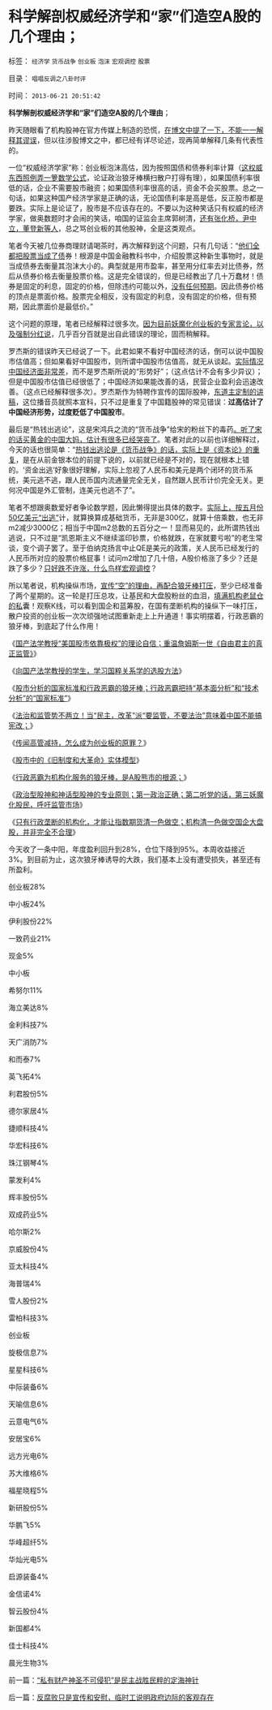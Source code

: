# 科学解剖权威经济学和“家”们造空A股的几个理由；

标签： `经济学` `货币战争` `创业板` `泡沫` `宏观调控` `股票` 

目录： `唱唱反调之八卦时评`

时间： `2013-06-21 20:51:42`

**科学解剖权威经济学和“家”们造空A股的几个理由**；

昨天随眼看了机构股神在官方传媒上制造的恐慌，[在博文中提了一下，不能一一解释其谬误](../../../2013/6/20/只有行政垄断的机构化，指数期货才能清一色做空；.md)，但以往涉股博文之中，都已经有详尽论述，现再简单解释几条有代表性的。

一位“权威经济学家”称：创业板泡沫高估，因为按照国债和债券利率计算（[这权威东西照例弄一箩数学公式](../../../2011/2/8/为什么引入数学的“经济学”都是伪科学？.md)，论证政治狼牙棒横扫散户打得有理），如果国债利率很低的话，企业不需要股市融资；如果国债利率很高的话，资金不会买股票。总之一句话，如果这种国产经济学家是正确的话，无论国债利率是高是低，反正股市都是要跌。实际上是论证了，股市是不应该存在的。不要以为这种笑话只有权威的经济学家，做奥数题时才会闹的笑话，咱国的证监会主席郭树清，[还有张化桥，尹中立，董登新等人](../../../2013/2/8/张化桥先生的悲愤，高利贷和可怕的追债公司.md)，总之骂创业板的其他股神，全是这类观点。

笔者今天被几位券商理财请喝茶时，再次解释到这个问题，只有几句话：“[他们全都把股票当成了债](../../../2012/5/31/郭树清主席缺乏专业常识.md)券！根源是中国金融教科书中，介绍股票这种新生事物时，就是当成债券去衡量其泡沫大小的。典型就是用市盈率，甚至用分红率去对比债券，然后从债券价格去衡量股票价格。这是完全错误的，但是已经教出了几十万蠢材！债券是固定的利息，固定的价格，但除违约可能以外，[没有任何预期](../../../2012/11/18/资本主义的财富是“庞氏陷阱”吗？.md)。因此债券价格的顶点是票面价格。股票完全相反，没有固定的利息，没有固定的价格，但有预期，因此票面价是最低价。”

这个问题的原理，笔者已经解释过很多次。[因为目前妖魔化创业板的专家言论，以及强制分红说](../../../2013/6/3/只有科学缺乏理论自信.md)，几乎百分百就是出自此错误的理论，固而稍解释。

罗杰斯的错误昨天已经说了一下。此君如果不看好中国经济的话，倒可以说中国股市估值高；但如果看好中国股市，则所谓中国股市估值高，就无从谈起。[实际情况中国经济面非常差](../../../2010/3/26/中国股市不是经济的晴雨表.md)，而不是罗杰斯所说的“形势好”；（这点估计不会有多少异议）；但是中国股市估值已经很低了；中国经济如果能改善的话，民营企业盈利会迅速改善。（这点已经解释很多次）。罗杰斯作为特聘作宣传的国际股神，[东道主定制的讲稿](../../../2009/10/10/定制民意出口转内销.md)，这位播音员就照本宣科，只不过是重复了中国籍股神的常见错误：**过高估计了中国经济形势，过度贬低了中国股市**。

最后是“热钱出逃论”，这是宋鸿兵之流的“货币战争”给宋的粉丝下的毒药[。听了宋的话买黄金的中国大妈，估计有很多已经哭丧了](../../../2013/4/18/黄金和金本位都是古老记忆的残余，炒作的池子和通货膨胀.md)。笔者对此的以前也详细解释过，今天的话也很简单：“[热钱出逃论是《货币战争》的话，实际上是《资本论》的重复](../../../2012/2/21/国际资本流动是假象,金本位不成立，货币战争也就不成立.md)，是在从前金银本位的前提下说的，以前就已经是不对的，现在就根本上错的。‘资金出逃’好象很好理解，实际上忽视了人民币和美元是两个闭环的货币系统，美元逃不逃，跟人民币国内流通量完全无关，自然跟人民币计价完全无关。更何况中国是外汇管制，连美元也逃不了”。

笔者不想跟奥数爱好者争论数学题，因此懒得提出具体的数字。[实际上，按五月份50亿美元“出逃”](../../../2012/2/21/国内通货膨胀与国际无关，与任何锚本位无关.md)计，就算换算成基础货币，无非是300亿，就算十倍乘数，也无非m2减少3000亿；相当于中国m2总数的五百分之一！显而易见的，此所谓热钱出逃说，只不过是“凯恩斯主义不继续滥印钞票，价格就跌，在家就要亏啦”的老生常谈，变个调子罢了。至于伯纳克扬言中止QE是美元的政策，关人民币已经发行的人民币所对应的股票价格屁事！试问m2增加了几十倍，A股价格涨了多少？还是跌了多少？[只好跌不许涨，什么鸟样宏观调控](../../../2011/8/13/宏观经济学完全错误！“宏观”毫无意义!.md)？

所以笔者说，机构操纵市场，[宣传“空”的理由，再配合狼牙棒打压](../../../2013/6/8/股市分析的国家标准和监管.md)，至少已经准备了两个星期的。这一轮是打压总攻，让基民和大盘股粉丝的血泪，[填满机构老鼠仓的私](../../../2012/12/11/基金年末砸盘是基金经理自利的理性行为.md)囊！观察K线，可以看到国企和蓝筹股，在国有垄断机构的操纵下一味打压，散户投资的创业板一次次顽强地试图重新走上上升通道！事实明摆着，行政恶霸的狼牙棒，到底起了什么作用！

《[国产法学教授“美国股市依靠极权”的理论自信；重温詹姆斯一世《自由君主的真正监管》](../../../2013/6/5/国产法学教授《自由极权的真正监管》的理论自信.md)》

《[向国产法学教授的学生，学习国粹关系学的选股方法](../../../2013/6/5/向法学教授的学生，学习国粹的选股.md)》

《[股市分析的国家标准和行政恶霸的狼牙棒；行政恶霸把持“基本面分析”和“技术分析”的“国家标准”](../../../2013/6/8/股市分析的国家标准和监管.md)》

《[法治和监管势不两立！当“民主，改革”派“要监管，不要法治”意味着中国不能搞宪改；](../../../2013/6/9/给证监会和法学教授做常识扫盲：法治和监管势不两立！.md)》

《[传闻高管减持，怎么成为创业板的原罪？](../../../2013/6/17/创业板“高管减持赚了钱”的原罪.md)》

《[股市中的《旧制度和大革命》实体模型](../../../2013/6/14/股市中的《旧制度和大革命》实体模型.md)》

《[行政恶霸为机构化服务的狼牙棒，是A股熊市的根源；](../../../2013/6/13/行政恶霸为机构化服务的狼牙棒，是A股熊市的根源.md)》

《[政治型股神和神话型股神的专业原则；第一政治正确；第二听党的话，第三妖魔化股民，呼吁监管市场](../../../2013/6/18/职业股神的四大专业原则；.md)》

《[只有行政垄断的机构化，才能让指数期货清一色做空；机构清一色做空国企大盘股，并非完全不合理](../../../2013/6/20/只有行政垄断的机构化，指数期货才能清一色做空；.md)》

今天收了一条中阳，年度盈利回升到28%，仓位下降到95%。本周收益接近3%。到目前为止，这次狼牙棒诱导的大跌，我们基本上没有遭受损失，甚至还有所盈利。

创业板28%

中小板24%

伊利股份22%

一致药业21%

现金5%

中小板

希努尔11%

海立美达8%

金利科技7%

天广消防7%

和而泰7%

英飞拓4%

利君股份5%

德尔家居4%

捷顺科技4%

华宏科技6%

珠江钢琴4%

蒙发利4%

辉丰股份5%

双成药业5%

哈尔斯2%

京威股份4%

亚太科技4%

海普瑞4%

雪人股份2%

雷柏科技3%

创业板

旋极信息7%

星星科技6%

中际装备6%

天喻信息6%

云意电气6%

安居宝6%

远方光电6%

苏大维格6%

福星晓程5%

新研股份5%

华鹏飞5%

华峰超纤5%

华灿光电5%

启源装备4%

金信诺4%

智云股份4%

新国都4%

佳士科技4%

晨光生物3%



前一篇：[“私有财产神圣不可侵犯”是民主战胜民粹的定海神针](../../../2013/6/21/“私有财产神圣不可侵犯”是民主战胜民粹的定海神针.md)

后一篇：[反腐败只是宣传和安慰，临时工说明政府边际的客观存在](../../../2013/6/22/反腐败只是宣传和安慰，临时工说明政府边际的客观存在.md)